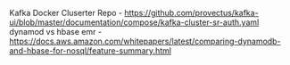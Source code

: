 Kafka Docker Cluserter Repo - https://github.com/provectus/kafka-ui/blob/master/documentation/compose/kafka-cluster-sr-auth.yaml
dynamod vs hbase emr - https://docs.aws.amazon.com/whitepapers/latest/comparing-dynamodb-and-hbase-for-nosql/feature-summary.html
